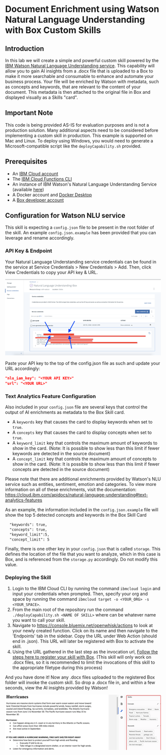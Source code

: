 # Document Enrichment using Watson Natural Language Understanding with Box Custom Skills

## Introduction

In this lab we will create a simple and powerful custom skill powered by the [IBM Watson Natural Language Understanding service](https://www.ibm.com/watson/services/natural-language-understanding/). This capability will allow you to gain AI insights from a .docx file that is uploaded to a Box to make it more searchable and consumable to enhance and automate your business process. Your file will be enriched by Watson with metadata, such as concepts and keywords, that are relevant to the content of your document. This metadata is then attached to the original file in Box and displayed visually as a Skills "card". 

## Important Note

This code is being provided AS-IS for evaluation purposes and is not a production solution. Many additional aspects need to be considered before implementing a custom skill in production. This example is supported on Mac and Linux. To deploy using Windows, you would need to generate a Microsoft-compatible script like the `deployCapability.sh` provided.

## Prerequisites

* An [IBM Cloud account](https://console.bluemix.net/)
* The [IBM Cloud Functions CLI](https://console.bluemix.net/docs/openwhisk/bluemix_cli.html#cloudfunctions_cli)
* An instance of IBM Watson's Natural Language Understanding Service (available [here](https://console.bluemix.net/catalog/services/natural-language-understanding))
* A Docker account and [Docker Desktop](https://www.docker.com/products/docker-desktop)
* A [Box developer account](https://developer.box.com/)

## Configuration for Watson NLU service

This skill is expecting a `config.json` file to be present in the root folder of the skill. An example `config.json.example` has been provided that you can leverage and rename accordingly. 

### API Key & Endpoint

Your Natural Language Understanding service credentials can be found in the service at Service Credentials > New Credentials > Add. Then, click View Credentials to copy your API key & URL.

![Api Key Example](/docs/api_key_example.png)

Paste your API key to the top of the config.json file as such and update your URL accordingly:

```json
"nlu_iam_key": "<YOUR API KEY>"
"url": "<YOUR URL>"
```

### Text Analytics Feature Configuration

Also included in your `config.json` file are several keys that control the output of AI enrichments as metadata to the Box Skill card.
* A `keywords` key that causes the card to display keywords when set to `true`.
* A `concepts` key that causes the card to display concepts when set to `true`.
* A `keyword_limit` key that controls the maximum amount of keywords to show in the card. (Note: It is possible to show less than this limit if fewer keywords are detected in the source document)
* A `concept_limit` key that controls the maximum amount of concepts to show in the card. (Note: It is possible to show less than this limit if fewer concepts are detected in the source document)

Please note that there are additional enrichments provided by Watson's NLU service such as entities, sentiment, emotion and categories. To view more information on all of these enrichments, visit the documentation:  https://cloud.ibm.com/apidocs/natural-language-understanding#text-analytics-features

As an example, the information included in the `config.json.example` file  will show the top 5 detected concepts and keywords in the Box Skill Card

```
  "keywords": true,
  "concepts": true,
  "keyword_limit":5,
  "concept_limit": 5
  ```
Finally, there is one other key in your `config.json` that is called `storage`. This defines the location of the file that you want to analyze, which in this case is Box, and is referenced from the `storage.py` accordingly. Do not modify this value.

### Deploying the Skill

1. Login to the IBM Cloud CLI by running the command `ibmcloud login` and input your credentials when prompted. Then, specify your org and space by running the command `ibmcloud target -o <YOUR_ORG> -s <YOUR_SPACE>`.
2. From the main root of the repository run the command `./deployCapability.sh <NAME OF SKILL>` where <NAME OF SKILL> can be whatever name you want to call your skill.
3. Navigate to https://console.bluemix.net/openwhisk/actions to look at your newly created function. Click on its name and then navigate to the 'Endpoints' tab in the sidebar. Copy the URL under Web Action (should end in .json). This URL will later be registered with Box to activate the skill.
4. Using the URL gathered in the last step as the invocation url, [Follow the steps here to register your skill with Box](https://developer.box.com/docs/configure-a-box-skill). (This skill will only work on .docx files, so it is recommended to limit the invocations of this skill to the appropriate filetype during this process)

And you have done it! Now any .docx files uploaded to the registered Box folder will invoke the custom skill. So drop a .docx file in, and within a few seconds, view the AI insights provided by Watson!

![Example picture](/docs/DocEnrichmentSkill_example.png)

